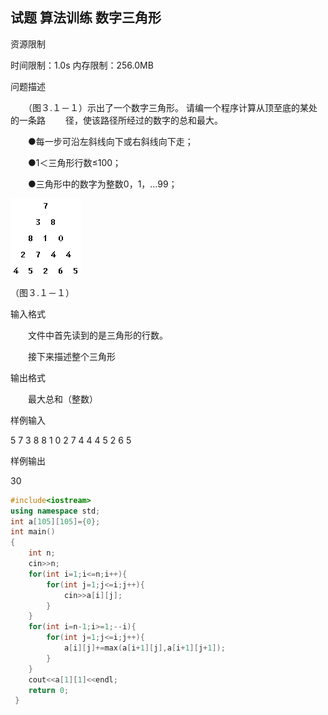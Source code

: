 ## 试题 算法训练 数字三角形

资源限制

时间限制：1.0s  内存限制：256.0MB

问题描述

　　（图３.１－１）示出了一个数字三角形。 请编一个程序计算从顶至底的某处的一条路
　　径，使该路径所经过的数字的总和最大。

　　●每一步可沿左斜线向下或右斜线向下走；

　　●1＜三角形行数≤100；

　　●三角形中的数字为整数0，1，…99；　

![](https://raw.githubusercontent.com/XianChiJie/PicGoimg/master/20210130153440.png)

（图３.１－１）

输入格式

　　文件中首先读到的是三角形的行数。

　　接下来描述整个三角形

输出格式

　　最大总和（整数）

样例输入

5
7
3 8
8 1 0
2 7 4 4
4 5 2 6 5

样例输出

30



```c++
#include<iostream>
using namespace std;
int a[105][105]={0};
int main()
{
	int n;
	cin>>n;
	for(int i=1;i<=n;i++){	
		for(int j=1;j<=i;j++){
			cin>>a[i][j];
		}
	}
	for(int i=n-1;i>=1;--i){
		for(int j=1;j<=i;j++){
			a[i][j]+=max(a[i+1][j],a[i+1][j+1]);
		}
	}
	cout<<a[1][1]<<endl;
	return 0;
 } 
```

